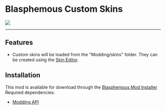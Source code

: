 # Blasphemous Custom Skins

<img src="https://img.shields.io/github/downloads/BrandenEK/Blasphemous.CustomSkins/total?color=39B7C6&style=for-the-badge">

---

## Features
- Custom skins will be loaded from the "Modding/skins" folder.  They can be created using the [Skin Editor](https://github.com/BrandenEK/Blasphemous.Modding.SkinEditor).

## Installation
This mod is available for download through the [Blasphemous Mod Installer](https://github.com/BrandenEK/Blasphemous.Modding.Installer) <br>
Required dependencies:
- [Modding API](https://github.com/BrandenEK/Blasphemous.ModdingAPI)
